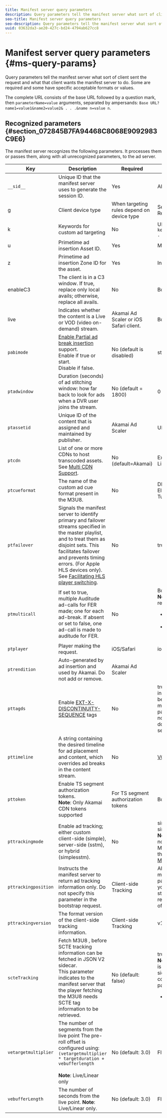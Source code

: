 ```yaml
---
title: Manifest server query parameters
description: Query parameters tell the manifest server what sort of client sent the request and what that client wants the manifest server to do. Some are required and some have specific acceptable formats or values.
seo-title: Manifest server query parameters
seo-description: Query parameters tell the manifest server what sort of client sent the request and what that client wants the manifest server to do. Some are required and some have specific acceptable formats or values.
uuid: 03632da3-ae20-427c-bd24-4794ab627cc8
---
```


# Manifest server query parameters {#ms-query-params}

Query parameters tell the manifest server what sort of client sent the request and what that client wants the manifest server to do. Some are required and some have specific acceptable formats or values.

The complete URL consists of the base URL followed by a question mark, then `parameterName=value` arguments, separated by ampersands: `Base URL?name1=value1&name2=value2& . . .&name n=value n`.

## Recognized parameters {#section_072845B7FA94468C8068E9092983C9E6}

The manifest server recognizes the following parameters. It processes them or passes them, along with all unrecognized parameters, to the ad server.

| Key | Description | Required | Valid Values |
|---|---|---|---|
| `__sid__` | Unique ID that the manifest server uses to generate the session ID. | Yes | Alphanumeric |
| g | Client device type | When targeting rules depend on device type | See list at [Client Types](https://adobeprimetime.zendesk.com). Requires Zendesk access. |
| k | Keywords for custom ad targeting | No | URL-safe string in format `key1=value1;key2=value2;. . .` |
| u | Primetime ad insertion Asset ID. | Yes | MD5 Hash value |
| z | Primetime ad insertion Zone ID for the asset. | Yes |Integer |
| enableC3 | The client is in a C3 window. If true, replace only local avails; otherwise, replace all avails. | No | Boolean |
| live | Indicates whether the content is a Live or VOD (video on-demand) stream. | Akamai Ad Scaler or iOS Safari client. | Boolean |
| `pabimode` | [Enable Partial ad break insertion](/help/primetime-ad-insertion/~old-msapi-topics/ms-insert-ads/partial-ad-break-insetion.md) support. <br> Enable if  true  or  start.<br> Disable if  false. | No (default is disabled) | start, true, or false |
| `ptadwindow` | Duration (seconds) of ad stitching window: how far back to look for ads when a DVR user joins the stream. | No (default = 1800) | 0 to 1800 |
| `ptassetid` | Unique ID of the content that is assigned and maintained by publisher. | Akamai Ad Scaler | URL-safe string |
| `ptcdn` | List of one or more CDNs to host transcoded assets. See [Multi CDN Support](/help/primetime-ad-insertion/~old-creative-repackaging-service/multi-cdn-supportt.md). | No (default=Akamai) | Example: Akamai, Level3, Limelight, Comcast |
| `ptcueformat` | The name of the custom ad cue format present in the M3U8. | No | DPISimple, DPIScte35, Elemental,NBC, NFL, or Turner |
| `ptfailover` | Signals the manifest server to identify primary and failover streams specified in the master playlist, and to treat them as disjoint sets. This facilitates failover and prevents timing errors. (For Apple HLS devices only). See  [Facilitating HLS player switching](/help/primetime-ad-insertion/~old-msapi-topics/ms-insert-ads/hls-switching-to-failover.md). | No | true |
| `ptmulticall` | If set to true, multiple Auditude ad-calls for FER made; one for each ad-break. If absent or set to false, one ad-call is made to auditude for FER. | No | Boolean <br> **Note**: The following requirements: <ul><li>`ptcueformat` parameter must be set to  nbc</li><li>pttimeline  parameter is ignored.</li></ul> |
| `ptplayer` | Player making the request. | iOS/Safari | ios-mobileweb |
| `ptrendition` | Auto-generated by ad insertion and used by Akamai. Do not add or remove. | Akamai Ad Scaler | |
| `pttagds` | Enable [EXT-X- DISCONTINUITY- SEQUENCE](https://tools.ietf.org/html/draft-pantos-http-live-streaming-19#section-4.3.3.3) tags | No | true  - manifest server includes a sequence tag before the content in each m3u8 file it sends; if parameter is not present or not true, manifest server does not include a sequence tag. |
| `pttimeline` | A string containing the desired timeline for ad placement and content, which overrides ad breaks in the content stream. | No | [VOD timeline](/help/primetime-ad-insertion/~old-msapi-topics/ms-changes-vod-timeline/ms-api-timeline-format.md) |
| `pttoken` | Enable TS segment authorization tokens.<br> **Note**: Only Akamai CDN tokens supported | For TS segment authorization tokens | Boolean |
| `pttrackingmode` | Enable ad tracking; either custom client-side (simple), server-side (sstm), or hybrid (simplesstm). | No | simple, sstm, or simplesstm.<br> **Note**: If this parameter is not included, the #EX-X-MARKER is injected into the manifest. See [EXT-X-MARKER Directive](/help/primetime-ad-insertion/~old-msapi-topics/ms-at-effectiveness/ms-api-playlists.md). |
| `pttrackingposition` | Instructs the manifest server to return ad tracking information only. Do not specify this parameter in the  bootstrap request. | Client-side Tracking | Alphanumeric  Note:  The manifest server ignores all passed values. However, if you pass a null or empty string, the manifest server returns the M3U8 instead of tracking information. |
| `pttrackingversion` | The format version of the client-side tracking information. | Client-side Tracking | v1, v2, v3, or vmap |
| `scteTracking` | Fetch  M3U8 , before  SCTE  tracking information can be fetched in JSON V2 sidecar. <br>This parameter indicates to the manifest server that the player fetching the M3U8 needs  SCTE tag information to be retrieved. | No (default: false) | true or false. <br> **Note**: The SCTE-35 data is returned in the JSON sidecar with the following combination of query parameter values: <ul><li>`ptcueformat=turner | elemental | nfl | DPIScte35`</li><li>`pttrackingversion=v2`</li><li>`scteTracking=true`</li></ul> |
| `vetargetmultiplier` | The number of segments from the live point The pre-roll offset is configured using: `(vetargetmultiplier * targetduration + vebufferlength`<br/><br/>**Note**:  Live/Linear only | No (default:  3.0) | Float |
| `vebufferLength` | The number of seconds from the live point. **Note**: Live/Linear only. | No (default: 3.0)| Float |

